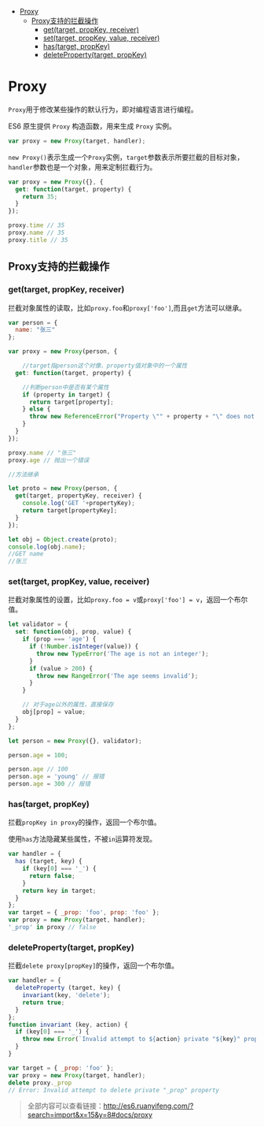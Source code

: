 
<!-- toc orderedList:0 depthFrom:1 depthTo:6 -->

* [Proxy](#proxy)
    * [Proxy支持的拦截操作](#proxy支持的拦截操作)
        * [get(target, propKey, receiver)](#gettarget-propkey-receiver)
        * [set(target, propKey, value, receiver)](#settarget-propkey-value-receiver)
        * [has(target, propKey)](#hastarget-propkey)
        * [deleteProperty(target, propKey)](#deletepropertytarget-propkey)

<!-- tocstop -->

# Proxy

`Proxy`用于修改某些操作的默认行为，即对编程语言进行编程。

ES6 原生提供 `Proxy` 构造函数，用来生成 `Proxy` 实例。

```js
var proxy = new Proxy(target, handler);
```

`new Proxy()`表示生成一个`Proxy`实例，`target`参数表示所要拦截的目标对象，`handler`参数也是一个对象，用来定制拦截行为。

```js
var proxy = new Proxy({}, {
  get: function(target, property) {
    return 35;
  }
});

proxy.time // 35
proxy.name // 35
proxy.title // 35
```

## Proxy支持的拦截操作

### get(target, propKey, receiver)

拦截对象属性的读取，比如`proxy.foo`和`proxy['foo']`,而且`get`方法可以继承。

```js
var person = {
  name: "张三"
};

var proxy = new Proxy(person, {

    //target指person这个对像，property值对象中的一个属性
  get: function(target, property) {

    //判断person中是否有某个属性
    if (property in target) {
      return target[property];
    } else {
      throw new ReferenceError("Property \"" + property + "\" does not exist.");
    }
  }
});

proxy.name // "张三"
proxy.age // 抛出一个错误

//方法继承

let proto = new Proxy(person, {
  get(target, propertyKey, receiver) {
    console.log('GET '+propertyKey);
    return target[propertyKey];
  }
});

let obj = Object.create(proto);
console.log(obj.name);
//GET name
//张三

```

### set(target, propKey, value, receiver)

拦截对象属性的设置，比如`proxy.foo = v`或`proxy['foo'] = v`，返回一个布尔值。


```js
let validator = {
  set: function(obj, prop, value) {
    if (prop === 'age') {
      if (!Number.isInteger(value)) {
        throw new TypeError('The age is not an integer');
      }
      if (value > 200) {
        throw new RangeError('The age seems invalid');
      }
    }

    // 对于age以外的属性，直接保存
    obj[prop] = value;
  }
};

let person = new Proxy({}, validator);

person.age = 100;

person.age // 100
person.age = 'young' // 报错
person.age = 300 // 报错
```

### has(target, propKey)

拦截`propKey in proxy`的操作，返回一个布尔值。

使用`has`方法隐藏某些属性，不被`in`运算符发现。

```js
var handler = {
  has (target, key) {
    if (key[0] === '_') {
      return false;
    }
    return key in target;
  }
};
var target = { _prop: 'foo', prop: 'foo' };
var proxy = new Proxy(target, handler);
'_prop' in proxy // false
```

### deleteProperty(target, propKey)

拦截`delete proxy[propKey]`的操作，返回一个布尔值。

```js
var handler = {
  deleteProperty (target, key) {
    invariant(key, 'delete');
    return true;
  }
};
function invariant (key, action) {
  if (key[0] === '_') {
    throw new Error(`Invalid attempt to ${action} private "${key}" property`);
  }
}

var target = { _prop: 'foo' };
var proxy = new Proxy(target, handler);
delete proxy._prop
// Error: Invalid attempt to delete private "_prop" property
```

>全部内容可以查看链接：http://es6.ruanyifeng.com/?search=import&x=15&y=8#docs/proxy
